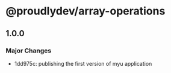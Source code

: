 # @proudlydev/array-operations

## 1.0.0

### Major Changes

- 1dd975c: publishing the first version of myu application
